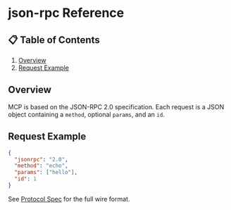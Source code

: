 # json-rpc Reference

## 📋 Table of Contents
1. [Overview](#overview)
2. [Request Example](#request-example)

## Overview
MCP is based on the JSON-RPC 2.0 specification. Each request is a JSON object
containing a `method`, optional `params`, and an `id`.

## Request Example
```json
{
  "jsonrpc": "2.0",
  "method": "echo",
  "params": ["hello"],
  "id": 1
}
```

See [Protocol Spec](protocol-spec.md) for the full wire format.
